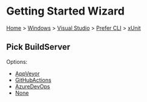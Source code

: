 <!--
GENERATED FILE - DO NOT EDIT
This file was generated by [MarkdownSnippets](https://github.com/SimonCropp/MarkdownSnippets).
Source File: /docs/mdsource/wiz/Windows_VisualStudio_Cli_xUnit.source.md
To change this file edit the source file and then run MarkdownSnippets.
-->

# Getting Started Wizard

[Home](/docs/wiz/readme.md) > [Windows](Windows.md) > [Visual Studio](Windows_VisualStudio.md) > [Prefer CLI](Windows_VisualStudio_Cli.md) > [xUnit](Windows_VisualStudio_Cli_xUnit.md)

## Pick BuildServer

Options:
 * [AppVeyor](Windows_VisualStudio_Cli_xUnit_AppVeyor.md)
 * [GitHubActions](Windows_VisualStudio_Cli_xUnit_GitHubActions.md)
 * [AzureDevOps](Windows_VisualStudio_Cli_xUnit_AzureDevOps.md)
 * [None](Windows_VisualStudio_Cli_xUnit_None.md)
